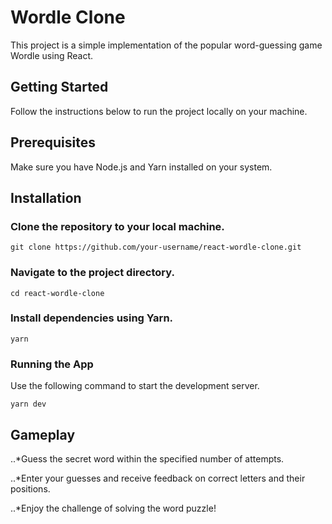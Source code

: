 # Wordle Clone

This project is a simple implementation of the popular word-guessing game Wordle using React.

## Getting Started

Follow the instructions below to run the project locally on your machine.

## Prerequisites

Make sure you have Node.js and Yarn installed on your system.

## Installation

### Clone the repository to your local machine.

`git clone https://github.com/your-username/react-wordle-clone.git`

### Navigate to the project directory.

`cd react-wordle-clone`

### Install dependencies using Yarn.

`yarn`

### Running the App

Use the following command to start the development server.

`yarn dev`

## Gameplay

..*Guess the secret word within the specified number of attempts.

..*Enter your guesses and receive feedback on correct letters and their positions.

..*Enjoy the challenge of solving the word puzzle!

